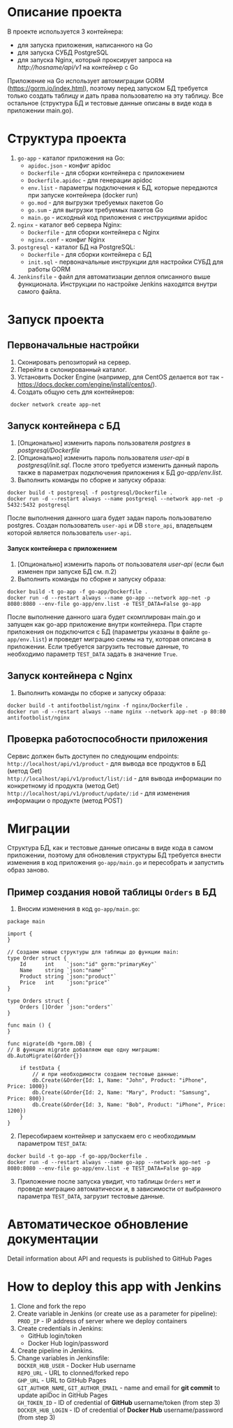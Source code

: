 # Описание проекта    
В проекте используется 3 контейнера:
- для запуска приложения, написанного на Go   
- для запуска СУБД PostgreSQL   
- для запуска Nginx, который проксирует запроса на *http://hosname/api/v1* на контейнер с Go   

Приложение на Go использует автомиграции GORM (https://gorm.io/index.html), поэтому перед запуском БД требуется только создать таблицу и дать права пользователю на эту таблицу. Все остальное (структура БД и тестовые данные описаны в виде кода в приложении main.go).    
# Структура проекта
1. `go-app` - каталог приложения на Go:  
	- `apidoc.json` - конфиг apidoc
	- `Dockerfile` - для сборки контейнера с приложением
	- `Dockerfile.apidoc` - для генерации apidoc  
	- `env.list` - параметры подключения к БД, которые передаются при запуске контейнера (docker run)  
	- `go.mod` - для выгрузки требуемых пакетов Go  
	- `go.sum` - для выгрузки требуемых пакетов Go  
	- `main.go` - исходный код приложения с инструкциями apidoc   
2. `nginx` - каталог веб сервера Nginx:
	- `Dockerfile` - для сборки контейнера с Nginx
	- `nginx.conf` - конфиг Nginx
3. `postgresql` - каталог БД на PostgreSQL:
	- `Dockerfile` - для сборки контейнера с БД
	- `init.sql` - первоначальные инструкции для настройки СУБД для работы GORM
4. `Jenkinsfile` - файл для автоматизации деплоя описанного выше функционала. Инструкции по настройке Jenkins находятся внутри самого файла.   

# Запуск проекта
## Первоначальные настройки
1. Сконировать репозиторий на сервер.
2. Перейти в склонированный каталог.
3. Установить Docker Engine (например, для CentOS делается вот так - https://docs.docker.com/engine/install/centos/).
4. Создать общую сеть для контейнеров:
```
 docker network create app-net 
```
## Запуск контейнера с БД
1. [Опционально] изменить пароль пользователя *postgres* в *postgresql/Dockerfile*    
2. [Опционально] изменить пароль пользователя *user-api* в *postgresql/init.sql*. После этого требуется изменить данный пароль также в параметрах подключения приложения к БД *go-app/env.list*.  
3. Выполнить команды по сборке и запуску образа:
```
docker build -t postgresql -f postgresql/Dockerfile .
docker run -d --restart always --name postgresql --network app-net -p 5432:5432 postgresql
```  
После выполнения данного шага будет задан пароль пользователю postgres. Создан пользователь `user-api` и DB `store_api`, владельцем которой является пользователь `user-api`.

#### Запуск контейнера с приложением
1. [Опционально] изменить пароль от пользователя *user-api* (если был изменен при запуске БД см. п.2)
2. Выполнить команды по сборке и запуску образа:   
```
docker build -t go-app -f go-app/Dockerfile .
docker run -d --restart always --name go-app --network app-net -p 8080:8080 --env-file go-app/env.list -e TEST_DATA=False go-app
```
После выполнение данного шага будет скомплирован main.go и запущен как go-app приложение внутри контейнера. При старте приложения он подключится с БД (параметры указаны в файле `go-app/env.list`) и проведет миграцию схемы на ту, которая описана в приложении. Если требуется загрузить тестовые данные, то необходимо параметр `TEST_DATA` задать в значение `True`.

## Запуск контейнера с Nginx  
1. Выполнить команды по сборке и запуску образа:   
```
docker build -t antifootbolist/nginx -f nginx/Dockerfile .
docker run -d --restart always --name nginx --network app-net -p 80:80 antifootbolist/nginx
```
## Проверка работоспособности приложения  
Сервис должен быть доступен по следующим endpoints:  
`http://localhost/api/v1/product` - для вывода все продуктов в БД (метод Get)  
`http://localhost/api/v1/product/list/:id` - для вывода информации по конкретному id продукта (метод Get)  
`http://localhost/api/v1/product/update/:id` - для изменения информации о продукте (метод POST)

# Миграции
Структура БД, как и тестовые данные описаны в виде кода в самом приложении, поэтому для обновления структуры БД требуется внести изменения в код приложения `go-app/main.go` и пересобрать и запустить образ заново.

## Пример создания новой таблицы `Orders` в БД
1. Вносим изменения в код `go-app/main.go`:
```
package main

import {
}

// Создаем новые структуры для таблицы до функции main:
type Order struct {
	Id      int    `json:"id" gorm:"primaryKey"`
	Name    string `json:"name"`
	Product string `json:"product"`
	Price   int    `json:"price"`
}

type Orders struct {
	Orders []Order `json:"orders"`
}

func main () {
}

func migrate(db *gorm.DB) {
// В функции migrate добавляем еще одну миграцию:
db.AutoMigrate(&Order{})
	
	if testData {
		// и при необходимости создаем тестовые данные:
		db.Create(&Order{Id: 1, Name: "John", Product: "iPhone", Price: 1000})
		db.Create(&Order{Id: 2, Name: "Mary", Product: "Samsung", Price: 800})
		db.Create(&Order{Id: 3, Name: "Bob", Product: "iPhone", Price: 1200})
	}
}
``` 
2. Пересобираем контейнер и запускаем его с необходимым параметром `TEST_DATA`:  
```
docker build -t go-app -f go-app/Dockerfile .
docker run -d --restart always --name go-app --network app-net -p 8080:8080 --env-file go-app/env.list -e TEST_DATA=False go-app
```
3. Приложение после запуска увидит, что таблицы `Orders` нет и проведе миграцию автоматически и, в зависимости от выбранного параметра `TEST_DATA`, загрузит тестовые данные. 

# Автоматическое обновление документации
Detail information about API and requests is published to GitHub Pages   

# How to deploy this app with Jenkins
1. Clone and fork the repo
2. Create variable in Jenkins (or create use as a parameter for pipeline):  
`PROD_IP` - IP address of server where we deploy containers
3. Create credentials in Jenkins:
    - GitHub login/token
    - Docker Hub login/password
4. Create pipeline in Jenkins.
5. Change variables in Jenkinsfile:   
`DOCKER_HUB_USER` - Docker Hub username   
`REPO_URL` - URL to clonned/forked repo   
`GHP_URL` - URL to GitHub Pages   
`GIT_AUTHOR_NAME`, `GIT_AUTHOR_EMAIL` - name and email for **git commit** to update apiDoc in GitHub Pages   
`GH_TOKEN_ID` - ID of credential of **GitHub** username/token (from step 3)   
`DOCKER_HUB_LOGIN` - ID of credential of **Docker Hub** username/password (from step 3)   
